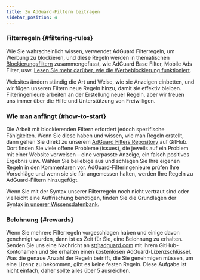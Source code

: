 ```yaml
---
title: Zu AdGuard-Filtern beitragen
sidebar_position: 4
---
```


### Filterregeln {#filtering-rules}

Wie Sie wahrscheinlich wissen, verwendet AdGuard Filterregeln, um Werbung zu blockieren, und diese Regeln werden in thematischen [Blockierungsfiltern](/general/ad-filtering/adguard-filters) zusammengefasst, wie AdGuard Base Filter, Mobile Ads Filter, usw. [Lesen Sie mehr darüber, wie die Werbeblockierung funktioniert](/general/ad-filtering/how-ad-blocking-works).

Websites ändern ständig die Art und Weise, wie sie Anzeigen einbetten, und wir fügen unseren Filtern neue Regeln hinzu, damit sie effektiv bleiben. Filteringenieure arbeiten an der Erstellung neuer Regeln, aber wir freuen uns immer über die Hilfe und Unterstützung von Freiwilligen.

### Wie man anfängt {#how-to-start}

Die Arbeit mit blockierenden Filtern erfordert jedoch spezifische Fähigkeiten. Wenn Sie diese haben und wissen, wie man Regeln erstellt, dann gehen Sie direkt zu unserem [AdGuard Filters Repository](https://github.com/AdguardTeam/AdguardFilters) auf GitHub. Dort finden Sie viele offene Probleme (issues), die jeweils auf ein Problem mit einer Website verweisen – eine verpasste Anzeige, ein falsch positives Ergebnis usw. Wählen Sie beliebige aus und schlagen Sie Ihre eigenen Regeln in den Kommentaren vor. AdGuard-Filteringenieure prüfen Ihre Vorschläge und wenn sie sie für angemessen halten, werden Ihre Regeln zu AdGuard-Filtern hinzugefügt.

Wenn Sie mit der Syntax unserer Filterregeln noch nicht vertraut sind oder vielleicht eine Auffrischung benötigen, finden Sie die Grundlagen der Syntax [in unserer Wissensdatenbank](/general/ad-filtering/create-own-filters).

### Belohnung {#rewards}

Wenn Sie mehrere Filterregeln vorgeschlagen haben und einige davon genehmigt wurden, dann ist es Zeit für Sie, eine Belohnung zu erhalten. Senden Sie uns eine Nachricht an [st@adguard.com](mailto:st@adguard.com) mit Ihrem GitHub-Kontonamen und Sie erhalten einen kostenlosen AdGuard-Lizenzschlüssel. Was die genaue Anzahl der Regeln betrifft, die Sie genehmigen müssen, um eine Lizenz zu bekommen, gibt es keine festen Regeln. Diese Aufgabe ist nicht einfach, daher sollte alles über 5 ausreichen.
